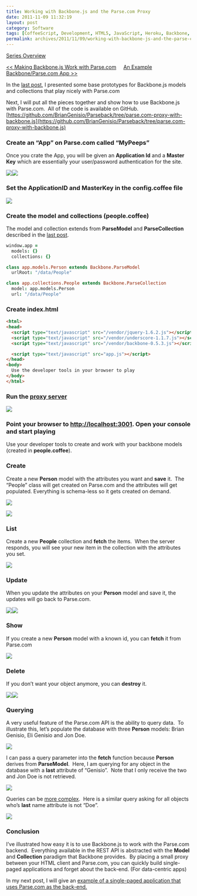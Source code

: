 ```yaml
---
title: Working with Backbone.js and the Parse.com Proxy
date: 2011-11-09 11:32:19
layout: post
category: Software
tags: [CoffeeScript, Development, HTML5, JavaScript, Heroku, Backbone, Node.js, Parse.com, Technology, Web]
permalink: archives/2011/11/09/working-with-backbone-js-and-the-parse-com-proxy/
---
```


[Series Overview](/archives/2011/11/07/going-mostly-server-less-with-backbone-js/) 

[&lt;&lt; Making Backbone.js Work with Parse.com](/archives/2011/11/07/making-backbone-js-work-with-parse-com/)&nbsp;&nbsp;&nbsp;&nbsp;&nbsp;[An Example Backbone/Parse.com App &gt;&gt;](/archives/2011/11/30/an-example-backboneparse-com-app/)

In the [last post](/archives/2011/11/07/making-backbone-js-work-with-parse-com/), I presented some base prototypes for Backbone.js models and collections that play nicely with Parse.com

Next, I will put all the pieces together and show how to use Backbone.js with Parse.com.&#160; All of the code is available on GitHub. [https://github.com/BrianGenisio/Parseback/tree/parse.com-proxy-with-backbone.js](https://github.com/BrianGenisio/Parseback/tree/parse.com-proxy-with-backbone.js)

### Create an “App” on Parse.com called “MyPeeps”

Once you crate the App, you will be given an **Application Id** and a **Master Key** which are essentially your user/password authentication for the site.

![](http://content.screencast.com/users/BrianGenisio/folders/Snagit/media/ae906ffa-2f27-4317-a88f-7ff710850645/2011-11-04_22-10-11.png)![](http://content.screencast.com/users/BrianGenisio/folders/Snagit/media/ec1bf2af-ed3d-4792-9bec-ea0ca1e71839/2011-11-04_22-10-47.png)

### Set the ApplicationID and MasterKey in the <font style="font-weight: bold">config.coffee </font>file

![](http://content.screencast.com/users/BrianGenisio/folders/Snagit/media/e2e751c7-91a1-41f1-9254-9036979675ac/2011-11-09_05-41-33.png)

### Create the model and collections (<font style="font-weight: bold">people.coffee</font>)

The model and collection extends from **ParseModel** and **ParseCollection** described in the [last post](/archives/2011/11/07/making-backbone-js-work-with-parse-com/).

```coffee
window.app = 
  models: {}
  collections: {}

class app.models.Person extends Backbone.ParseModel
  urlRoot: "/data/People"

class app.collections.People extends Backbone.ParseCollection
  model: app.models.Person
  url: "/data/People"
```

### Create <font style="font-weight: bold">index.html</font>
```html
<html>
<head>
  <script type="text/javascript" src="/vendor/jquery-1.6.2.js"></script>
  <script type="text/javascript" src="/vendor/underscore-1.1.7.js"></script>
  <script type="text/javascript" src="/vendor/backbone-0.5.3.js"></script>

  <script type="text/javascript" src="app.js"></script>
</head>
<body>
  Use the developer tools in your browser to play
</body>
</html>
```

### Run the [proxy server](/archives/2011/11/07/a-proxy-server-for-parse-com/)

![](http://content.screencast.com/users/BrianGenisio/folders/Snagit/media/8321bda4-3108-41b1-a228-62d255f2de75/2011-11-09_05-47-46.png)

### Point your browser to [http://localhost:3001](http://localhost:3001). Open your console and start playing

Use your developer tools to create and work with your backbone models (created in **people.coffee**).

### Create

Create a new **Person** model with the attributes you want and **save** it.&#160; The “People” class will get created on Parse.com and the attributes will get populated. Everything is schema-less so it gets created on demand.

![](http://content.screencast.com/users/BrianGenisio/folders/Snagit/media/c4cc99a6-e50b-4ae3-930c-99f4e6db6bf4/2011-11-06_19-40-09.png)

![](http://content.screencast.com/users/BrianGenisio/folders/Snagit/media/a6bdfdb6-3f3c-4a9d-9786-90faf656dd06/2011-11-06_19-37-32.png)

### List

Create a new **People** collection and **fetch** the items.&#160; When the server responds, you will see your new item in the collection with the attributes you set.

![](http://content.screencast.com/users/BrianGenisio/folders/Snagit/media/e2ca54e4-2b77-4a25-b8ca-e6f403451f13/2011-11-06_19-41-19.png)

### Update

When you update the attributes on your **Person** model and save it, the updates will go back to Parse.com.

![](http://content.screencast.com/users/BrianGenisio/folders/Snagit/media/eb144cc0-ec82-47c9-8372-04889b828e08/2011-11-06_19-42-56.png)![](http://content.screencast.com/users/BrianGenisio/folders/Snagit/media/7f640dff-9d2d-4687-b879-607aae7b7ebd/2011-11-06_19-43-17.png)

### Show

If you create a new **Person** model with a known id, you can **fetch** it from Parse.com

![](http://content.screencast.com/users/BrianGenisio/folders/Snagit/media/b2fa1cab-8ca6-48ca-a90b-8668264139c3/2011-11-06_19-45-05.png)

### Delete

If you don’t want your object anymore, you can **destroy** it.

![](http://content.screencast.com/users/BrianGenisio/folders/Snagit/media/e0925b52-a9a1-4f75-9aa8-21f4b1834a04/2011-11-06_19-45-50.png)![](http://content.screencast.com/users/BrianGenisio/folders/Snagit/media/12b4faae-523e-49c9-83a1-ef7f2dd51e9b/2011-11-06_19-46-07.png)

### Querying

A very useful feature of the Parse.com API is the ability to query data.&#160; To illustrate this, let’s populate the database with three **Person** models: Brian Genisio, Eli Genisio and Jon Doe.

![](http://content.screencast.com/users/BrianGenisio/folders/Snagit/media/c78d171d-37e6-480b-93f2-76f2329692f5/2011-11-06_19-57-58.png)

I can pass a query parameter into the **fetch** function because **Person** derives from **ParseModel**.&#160; Here, I am querying for any object in the database with a **last** attribute of “Genisio”.&#160; Note that I only receive the two and Jon Doe is not retrieved.

![](http://content.screencast.com/users/BrianGenisio/folders/Snagit/media/27fe7baa-aa3d-43db-9a04-afd576fdded4/2011-11-06_19-57-58.png)

Queries can be [more complex](https://www.parse.com/docs/rest#data-querying).&#160; Here is a similar query asking for all objects who’s **last** name attribute is not “Doe”.

![](http://content.screencast.com/users/BrianGenisio/folders/Snagit/media/e58cc32d-228c-43c8-9bcd-46f21195929d/2011-11-06_19-59-13.png)

### Conclusion

I’ve illustrated how easy it is to use Backbone.js to work with the Parse.com backend.&#160; Everything available in the REST API is abstracted with the **Model** and **Collection** paradigm that Backbone provides.&#160; By placing a small proxy between your HTML client and Parse.com, you can quickly build single-paged applications and forget about the back-end. (For data-centric apps)

In my next post, I will give an [example of a single-paged application that uses Parse.com as the back-end.](/archives/2011/11/30/an-example-backboneparse-com-app/)